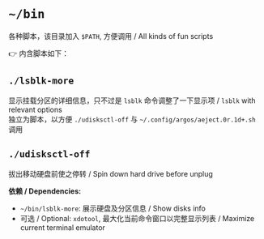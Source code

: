 # `~/bin`

各种脚本，该目录加入 `$PATH`, 方便调用 / All kinds of fun scripts

👉 内含脚本如下：

## `./lsblk-more`

显示挂载分区的详细信息，只不过是 `lsblk` 命令调整了一下显示项 / `lsblk` with relevant options<br/>
独立为脚本，以方便 `./udisksctl-off` 与 `~/.config/argos/aeject.0r.1d+.sh` 调用

## `./udisksctl-off`

拔出移动硬盘前使之停转 / Spin down hard drive before unplug

**依赖 / Dependencies:**

- `~/bin/lsblk-more`: 展示硬盘及分区信息 / Show disks info
- 可选 / Optional: `xdotool`, 最大化当前命令窗口以完整显示列表 / Maximize current terminal emulator

